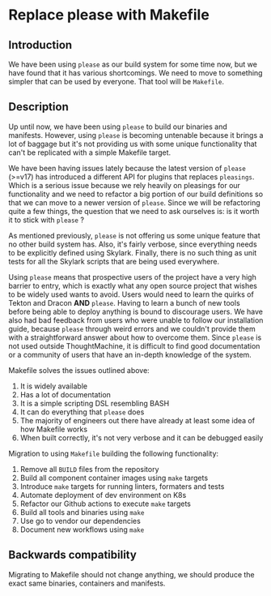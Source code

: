 # Replace please with Makefile

## Introduction

We have been using `please` as our build system for some time now, but we have
found that it has various shortcomings. We need to move to something simpler
that can be used by everyone. That tool will be `Makefile`.

## Description

Up until now, we have been using `please` to build our binaries and manifests.
However, using `please` is becoming untenable because it brings a lot of baggage
but it's not providing us with some unique functionality that can't be
replicated with a simple Makefile target.

We have been having issues lately because the latest version of `please` (>=v17)
has introduced a different API for plugins that replaces `pleasings`. Which is a
serious issue because we rely heavily on pleasings for our functionality and we
need to refactor a big portion of our build definitions so that we can move to a
newer version of `please`. Since we will be refactoring quite a few things, the
question that we need to ask ourselves is: is it worth it to stick with `please`
?

As mentioned previously, `please` is not offering us some unique feature that no
other build system has. Also, it's fairly verbose, since everything needs to be
explicitly defined using Skylark. Finally, there is no such thing as unit tests
for all the Skylark scripts that are being used everywhere.

Using `please` means that prospective users of the project have a very high
barrier to entry, which is exactly what any open source project that wishes to
be widely used wants to avoid. Users would need to learn the quirks of Tekton
and Dracon __AND__ `please`. Having to learn a bunch of new tools before being
able to deploy anything is bound to discourage users. We have also had bad
feedback from users who were unable to follow our installation guide, because
`please` through weird errors and we couldn't provide them with a
straightforward answer about how to overcome them. Since `please` is not used
outside ThoughtMachine, it is difficult to find good documentation or a
community of users that have an in-depth knowledge of the system.

Makefile solves the issues outlined above:

1. It is widely available
2. Has a lot of documentation
3. It is a simple scripting DSL resembling BASH
4. It can do everything that `please` does
5. The majority of engineers out there have already at least some idea of how
   Makefile works
6. When built correctly, it's not very verbose and it can be debugged easily

Migration to using `Makefile` building the following functionality:

1. Remove all `BUILD` files from the repository
2. Build all component container images using `make` targets
3. Introduce `make` targets for running linters, formaters and tests
4. Automate deployment of dev environment on K8s
5. Refactor our Github actions to execute `make` targets
6. Build all tools and binaries using `make`
7. Use go to vendor our dependencies
8. Document new workflows using `make`

## Backwards compatibility

Migrating to Makefile should not change anything, we should produce the exact
same binaries, containers and manifests.
